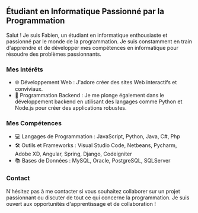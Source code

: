 ## Étudiant en Informatique Passionné par la Programmation

Salut ! Je suis Fabien, un étudiant en informatique enthousiaste et passionné par le monde de la programmation. Je suis constamment en train d'apprendre et de développer mes compétences en informatique pour résoudre des problèmes passionnants.

### Mes Intérêts

- 🌐 Développement Web : J'adore créer des sites Web interactifs et conviviaux.
- 🤖 Programmation Backend : Je me plonge également dans le développement backend en utilisant des langages comme Python et Node.js pour créer des applications robustes.

### Mes Compétences

- 💻 Langages de Programmation : JavaScript, Python, Java, C#, Php
- 🛠 Outils et Frameworks : Visual Studio Code, Netbeans, Pycharm, Adobe XD, Angular, Spring, Django, Codeigniter
- 📚 Bases de Données : MySQL, Oracle, PostgreSQL, SQLServer

### Contact

N'hésitez pas à me contacter si vous souhaitez collaborer sur un projet passionnant ou discuter de tout ce qui concerne la programmation. Je suis ouvert aux opportunités d'apprentissage et de collaboration !
